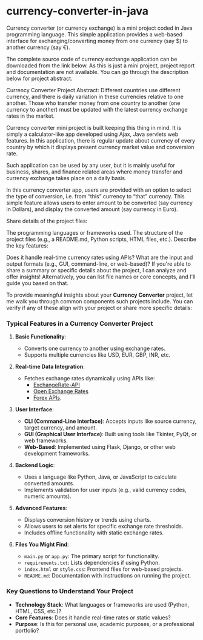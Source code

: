 # currency-converter-in-java


Currency converter (or currency exchange) is a mini project coded in Java programming language. This simple application provides a web-based interface for exchanging/converting money from one currency (say $) to another currency (say €).

The complete source code of currency exchange application can be downloaded from the link below. As this is just a mini project, project report and documentation are not available. You can go through the description below for project abstract.

Currency Converter Project Abstract:
Different countries use different currency, and there is daily variation in these currencies relative to one another. Those who transfer money from one country to another (one currency to another) must be updated with the latest currency exchange rates in the market.

Currency converter mini project is built keeping this thing in mind. It is simply a calculator-like app developed using Ajax, Java servlets web features. In this application, there is regular update about currency of every country by which it displays present currency market value and conversion rate.

Such application can be used by any user, but it is mainly useful for business, shares, and finance related areas where money transfer and currency exchange takes place on a daily basis.

In this currency converter app, users are provided with an option to select the type of conversion, i.e. from “this” currency to “that” currency. This simple feature allows users to enter amount to be converted (say currency in Dollars), and display the converted amount (say currency in Euro).

Share details of the project files:

The programming languages or frameworks used.
The structure of the project files (e.g., a README.md, Python scripts, HTML files, etc.).
Describe the key features:

Does it handle real-time currency rates using APIs?
What are the input and output formats (e.g., GUI, command-line, or web-based)?
If you're able to share a summary or specific details about the project, I can analyze and offer insights! Alternatively, you can list file names or core concepts, and I'll guide you based on that.


To provide meaningful insights about your **Currency Converter** project, let me walk you through common components such projects include. You can verify if any of these align with your project or share more specific details:  

### Typical Features in a Currency Converter Project
1. **Basic Functionality**:  
   - Converts one currency to another using exchange rates.
   - Supports multiple currencies like USD, EUR, GBP, INR, etc.

2. **Real-time Data Integration**:  
   - Fetches exchange rates dynamically using APIs like:
     - [ExchangeRate-API](https://www.exchangerate-api.com/)
     - [Open Exchange Rates](https://openexchangerates.org/)
     - [Forex APIs](https://www.xe.com/).

3. **User Interface**:
   - **CLI (Command-Line Interface)**: Accepts inputs like source currency, target currency, and amount.
   - **GUI (Graphical User Interface)**: Built using tools like Tkinter, PyQt, or web frameworks.
   - **Web-Based**: Implemented using Flask, Django, or other web development frameworks.

4. **Backend Logic**:
   - Uses a language like Python, Java, or JavaScript to calculate converted amounts.
   - Implements validation for user inputs (e.g., valid currency codes, numeric amounts).

5. **Advanced Features**:
   - Displays conversion history or trends using charts.
   - Allows users to set alerts for specific exchange rate thresholds.
   - Includes offline functionality with static exchange rates.

6. **Files You Might Find**:
   - `main.py` or `app.py`: The primary script for functionality.
   - `requirements.txt`: Lists dependencies if using Python.
   - `index.html` or `style.css`: Frontend files for web-based projects.
   - `README.md`: Documentation with instructions on running the project.

### Key Questions to Understand Your Project
- **Technology Stack**: What languages or frameworks are used (Python, HTML, CSS, etc.)?
- **Core Features**: Does it handle real-time rates or static values?
- **Purpose**: Is this for personal use, academic purposes, or a professional portfolio?  



